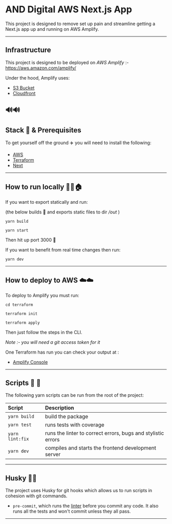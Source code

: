 # AND Digital AWS Next.js App

This project is designed to remove set up pain and streamline getting a Next.js app up and running on AWS Amplify.

----

## Infrastructure

This project is designed to be deployed on _AWS Amplify_ :- https://aws.amazon.com/amplify/

Under the hood, Amplify uses:

- [S3 Bucket](https://aws.amazon.com/s3/)
- [Cloudfront](https://aws.amazon.com/cloudfront/)

🔊🔊
----

## Stack 🥞 & Prerequisites

To get yourself off the ground ✈️ you will need to install the following:

- [AWS](https://docs.aws.amazon.com/cli/latest/userguide/install-cliv2-mac.html)
- [Terraform](https://learn.hashicorp.com/tutorials/terraform/install-cli)
- [Next](https://nextjs.org/)

----

## How to run locally 🏃‍♂🏠

If you want to export statically and run:

(the below builds 🔨 and exports static files to dir _/out_ )

```
yarn build
```  

```
yarn start
```

Then hit up port 3000 🔌

If you want to benefit from real time changes then run:

```
yarn dev
```

----

## How to deploy to AWS ☁️☁️

To deploy to Amplify you must run:

```
cd terraform
```

```
terraform init 
```

```
terraform apply
```

Then just follow the steps in the CLI.

_Note :- you will need a git access token for it_

One Terraform has run you can check your output at :

- [Amplify Console](https://eu-west-2.console.aws.amazon.com/amplify/home?region=eu-west-2#/)

----

## Scripts 📜 📜

The following yarn scripts can be run from the root of the project:

|  Script   |                             Description                              |
| :----------- | :------------------------------------------------------------------ |
|`yarn build` | build the package |
|`yarn test` | runs tests with coverage |
|`yarn lint:fix` | runs the linter to correct errors, bugs and stylistic errors |
|`yarn dev` | compiles and starts the frontend development server |

----

## Husky 🐺🐺

The project uses Husky for git hooks which allows us to run scripts in cohesion with git commands.

- `pre-commit`, which runs the [linter](https://eslint.org/docs/user-guide/getting-started) before you commit any code.
  It also runs all the tests and won't commit unless they all pass.

----